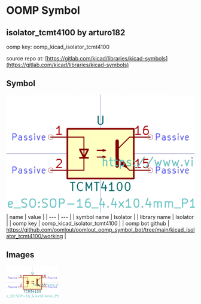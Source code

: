 # OOMP Symbol  
## isolator_tcmt4100  by arturo182  
  
oomp key: oomp_kicad_isolator_tcmt4100  
  
source repo at: [https://gitlab.com/kicad/libraries/kicad-symbols](https://gitlab.com/kicad/libraries/kicad-symbols)  
## Symbol  
  
[![working.png](working_600.png)](working.png)  
| name | value | 
| --- | --- | 
| symbol name | Isolator | 
| library name | Isolator | 
| oomp key | oomp_kicad_isolator_tcmt4100 | 
| oomp bot github | https://github.com/oomlout/oomlout_oomp_symbol_bot/tree/main/kicad_isolator_tcmt4100/working | 
## Images  
  
[![working.png](working_140.png)](working.png)  

